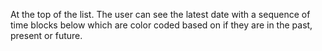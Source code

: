 At the top of the list. The user can see the latest date with a sequence of time blocks below which are color coded based on if they are in the past, present or future. 
